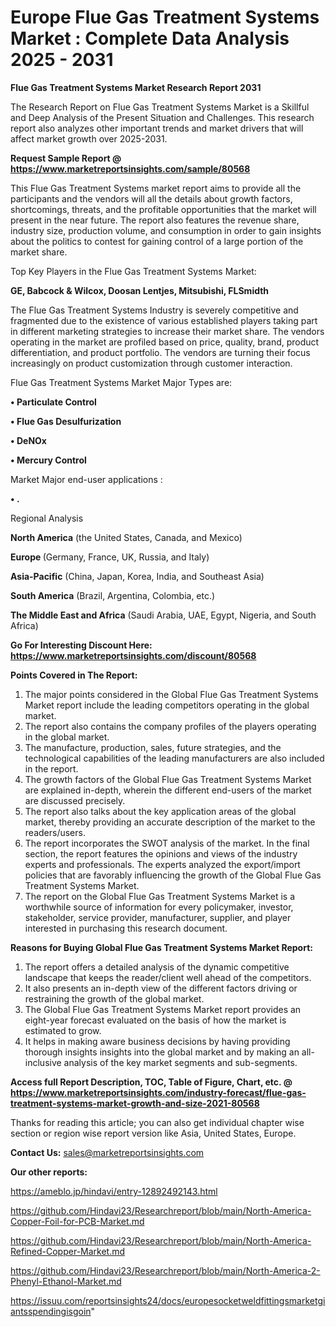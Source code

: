 # Europe Flue Gas Treatment Systems Market : Complete Data Analysis 2025 - 2031

<strong>Flue Gas Treatment Systems Market Research Report 2031</strong>

The Research Report on Flue Gas Treatment Systems Market is a Skillful and Deep Analysis of the Present Situation and Challenges. This research report also analyzes other important trends and market drivers that will affect market growth over 2025-2031.

<strong>Request Sample Report @ <a href=https://www.marketreportsinsights.com/sample/80568>https://www.marketreportsinsights.com/sample/80568</a></strong>

This Flue Gas Treatment Systems market report aims to provide all the participants and the vendors will all the details about growth factors, shortcomings, threats, and the profitable opportunities that the market will present in the near future. The report also features the revenue share, industry size, production volume, and consumption in order to gain insights about the politics to contest for gaining control of a large portion of the market share.

Top Key Players in the Flue Gas Treatment Systems Market:

<strong>GE, Babcock & Wilcox, Doosan Lentjes, Mitsubishi, FLSmidth</strong>

The Flue Gas Treatment Systems Industry is severely competitive and fragmented due to the existence of various established players taking part in different marketing strategies to increase their market share. The vendors operating in the market are profiled based on price, quality, brand, product differentiation, and product portfolio. The vendors are turning their focus increasingly on product customization through customer interaction.

Flue Gas Treatment Systems Market Major Types are:

<strong>• Particulate Control

• Flue Gas Desulfurization

• DeNOx

• Mercury Control</strong>

Market Major end-user applications :

<strong>• .</strong>

Regional Analysis

</u><strong><b>North America</b></strong> (the United States, Canada, and Mexico)

<strong><b>Europe </b></strong>(Germany, France, UK, Russia, and Italy)

<strong><b>Asia-Pacific</b></strong> (China, Japan, Korea, India, and Southeast Asia)

<strong><b>South America</b></strong> (Brazil, Argentina, Colombia, etc.)

<strong><b>The Middle East and Africa</b></strong> (Saudi Arabia, UAE, Egypt, Nigeria, and South Africa)

<strong>Go For Interesting Discount Here: <a href=https://www.marketreportsinsights.com/discount/80568>https://www.marketreportsinsights.com/discount/80568</a></strong>

<strong>Points Covered in The Report:</strong>
<ol>
  <li>The major points considered in the Global Flue Gas Treatment Systems Market report include the leading competitors operating in the global market.</li>
  <li>The report also contains the company profiles of the players operating in the global market.</li>
  <li>The manufacture, production, sales, future strategies, and the technological capabilities of the leading manufacturers are also included in the report.</li>
  <li>The growth factors of the Global Flue Gas Treatment Systems Market are explained in-depth, wherein the different end-users of the market are discussed precisely.</li>
  <li>The report also talks about the key application areas of the global market, thereby providing an accurate description of the market to the readers/users.</li>
  <li>The report incorporates the SWOT analysis of the market. In the final section, the report features the opinions and views of the industry experts and professionals. The experts analyzed the export/import policies that are favorably influencing the growth of the Global Flue Gas Treatment Systems Market.</li>
  <li>The report on the Global Flue Gas Treatment Systems Market is a worthwhile source of information for every policymaker, investor, stakeholder, service provider, manufacturer, supplier, and player interested in purchasing this research document.</li>
</ol>
<strong>Reasons for Buying Global Flue Gas Treatment Systems Market Report:</strong>

<ol>
  <li>The report offers a detailed analysis of the dynamic competitive landscape that keeps the reader/client well ahead of the competitors.</li>
  <li>It also presents an in-depth view of the different factors driving or restraining the growth of the global market.</li>
  <li>The Global Flue Gas Treatment Systems Market report provides an eight-year forecast evaluated on the basis of how the market is estimated to grow.</li>
  <li>It helps in making aware business decisions by having providing thorough insights insights into the global market and by making an all-inclusive analysis of the key market segments and sub-segments.</li>
</ol>
<strong>Access full Report Description, TOC, Table of Figure, Chart, etc. @ <a href=https://www.marketreportsinsights.com/industry-forecast/flue-gas-treatment-systems-market-growth-and-size-2021-80568>https://www.marketreportsinsights.com/industry-forecast/flue-gas-treatment-systems-market-growth-and-size-2021-80568</a></strong>


Thanks for reading this article; you can also get individual chapter wise section or region wise report version like Asia, United States, Europe.

<strong>Contact Us:</strong>
sales@marketreportsinsights.com

<strong>Our other reports:</strong>

<a href=https://ameblo.jp/hindavi/entry-12892492143.html>https://ameblo.jp/hindavi/entry-12892492143.html</a>

<a href=https://github.com/Hindavi23/Researchreport/blob/main/North-America-Copper-Foil-for-PCB-Market.md>https://github.com/Hindavi23/Researchreport/blob/main/North-America-Copper-Foil-for-PCB-Market.md</a>

<a href=https://github.com/Hindavi23/Researchreport/blob/main/North-America-Refined-Copper-Market.md>https://github.com/Hindavi23/Researchreport/blob/main/North-America-Refined-Copper-Market.md</a>

<a href=https://github.com/Hindavi23/Researchreport/blob/main/North-America-2-Phenyl-Ethanol-Market.md>https://github.com/Hindavi23/Researchreport/blob/main/North-America-2-Phenyl-Ethanol-Market.md</a>

<a href=https://issuu.com/reportsinsights24/docs/europesocketweldfittingsmarketgiantsspendingisgoin>https://issuu.com/reportsinsights24/docs/europesocketweldfittingsmarketgiantsspendingisgoin</a>"
